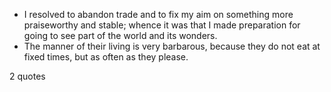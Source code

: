  - I resolved to abandon trade and to fix my aim on something more praiseworthy and stable; whence it was that I made preparation for going to see part of the world and its wonders.
 - The manner of their living is very barbarous, because they do not eat at fixed times, but as often as they please.

2 quotes